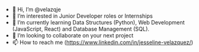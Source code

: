 - 👋 Hi, I’m @velazqje
- 👀 I’m interested in Junior Developer roles or Internships
- 🌱 I’m currently learning Data Structures (Python), Web Development (JavaScript, React) and Database Management (SQL).
- 💞️ I’m looking to collaborate on your next project
- 📫 How to reach me (https://www.linkedin.com/in/jesseline-velazquez/)

<!---
velazqje/velazqje is a ✨ special ✨ repository because its `README.md` (this file) appears on your GitHub profile.
You can click the Preview link to take a look at your changes.
--->
